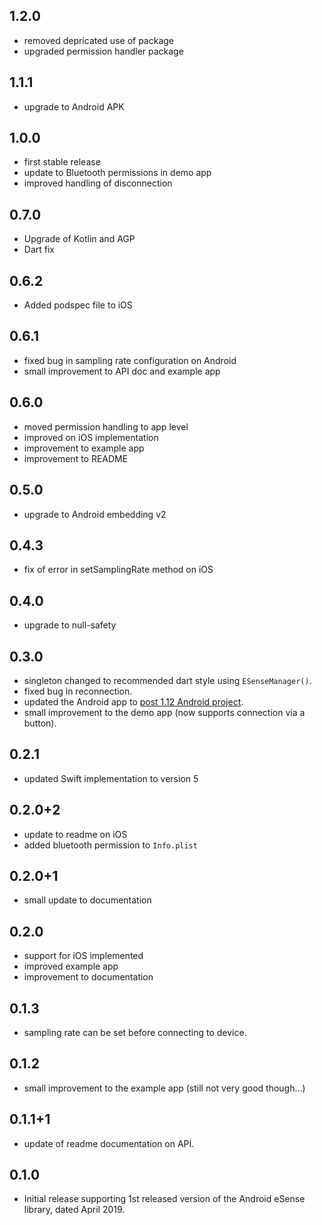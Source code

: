 ## 1.2.0

* removed depricated use of package 
* upgraded permission handler package 

## 1.1.1

* upgrade to Android APK

## 1.0.0

* first stable release
* update to Bluetooth permissions in demo app
* improved handling of disconnection

## 0.7.0

* Upgrade of Kotlin and AGP
* Dart fix

## 0.6.2

* Added podspec file to iOS

## 0.6.1

* fixed bug in sampling rate configuration on Android
* small improvement to API doc and example app

## 0.6.0

* moved permission handling to app level
* improved on iOS implementation
* improvement to example app
* improvement to README

## 0.5.0

* upgrade to Android embedding v2

## 0.4.3

* fix of error in setSamplingRate method on iOS

## 0.4.0

* upgrade to null-safety

## 0.3.0

* singleton changed to recommended dart style using `ESenseManager()`.
* fixed bug in reconnection.
* updated the Android app to [post 1.12 Android project](https://github.com/flutter/flutter/wiki/Upgrading-pre-1.12-Android-projects).
* small improvement to the demo app (now supports connection via a button).

## 0.2.1

* updated Swift implementation to version 5

## 0.2.0+2

* update to readme on iOS
* added bluetooth permission to `Info.plist`

## 0.2.0+1

* small update to documentation

## 0.2.0

* support for iOS implemented
* improved example app
* improvement to documentation

## 0.1.3

* sampling rate can be set before connecting to device.

## 0.1.2

* small improvement to the example app (still not very good though...)

## 0.1.1+1

* update of readme documentation on API.

## 0.1.0

* Initial release supporting 1st released version of the Android eSense library, dated April 2019.
